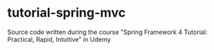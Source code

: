 # tutorial-spring-mvc
Source code written during the course "Spring Framework 4 Tutorial: Practical, Rapid, Intuitive" in Udemy
